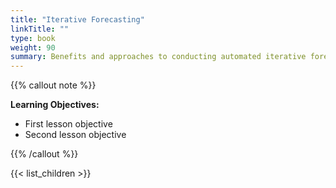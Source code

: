 ```yaml
---
title: "Iterative Forecasting"
linkTitle: ""
type: book
weight: 90
summary: Benefits and approaches to conducting automated iterative forecasts
---
```


{{% callout note %}}

**Learning Objectives:**
* First lesson objective
* Second lesson objective

{{% /callout %}}

{{< list_children >}}
